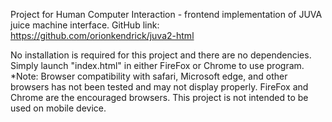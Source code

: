 Project for Human Computer Interaction - frontend implementation of JUVA juice machine interface.
GitHub link: https://github.com/orionkendrick/juva2-html

No installation is required for this project and there are no dependencies. Simply launch "index.html" in either FireFox or Chrome to use program.
*Note: Browser compatibility with safari, Microsoft edge, and other browsers has not been tested and may not display properly. FireFox and Chrome are the encouraged browsers. 
This project is not intended to be used on mobile device. 
